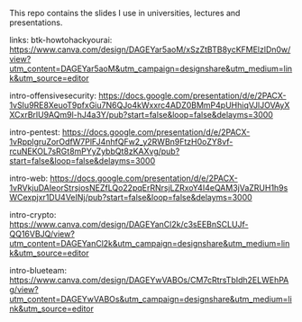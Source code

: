 This repo contains the slides I use in universities, lectures and presentations.

links:
btk-howtohackyourai: https://www.canva.com/design/DAGEYar5aoM/xSzZtBTB8ycKFMElzlDn0w/view?utm_content=DAGEYar5aoM&utm_campaign=designshare&utm_medium=link&utm_source=editor

intro-offensivesecurity: https://docs.google.com/presentation/d/e/2PACX-1vSIu9RE8XeuoT9pfxGiu7N6QJo4kWxxrc4ADZ0BMmP4pUHhiqVJlJOVAyXXCxrBrlU9AQm9l-hJ4a3Y/pub?start=false&loop=false&delayms=3000

intro-pentest: https://docs.google.com/presentation/d/e/2PACX-1vRpplgruZorOdfW7PlFJ4nhfQFw2_y2RWBn9FtzH0oZY8vf-rcuNEKOL7sRGt8mPYyZybbQt8zKAXvg/pub?start=false&loop=false&delayms=3000

intro-web: https://docs.google.com/presentation/d/e/2PACX-1vRVkjuDAIeorStrsjosNEZfLQo22pqErRNrsjLZRxoY4I4eQAM3jVaZRUH1h9sWCexpjxr1DU4VeINj/pub?start=false&loop=false&delayms=3000

intro-crypto: https://www.canva.com/design/DAGEYanCl2k/c3sEEBnSCLUJf-QQ16VBJQ/view?utm_content=DAGEYanCl2k&utm_campaign=designshare&utm_medium=link&utm_source=editor

intro-blueteam: https://www.canva.com/design/DAGEYwVABOs/CM7cRtrsTbIdh2ELWEhPAg/view?utm_content=DAGEYwVABOs&utm_campaign=designshare&utm_medium=link&utm_source=editor
